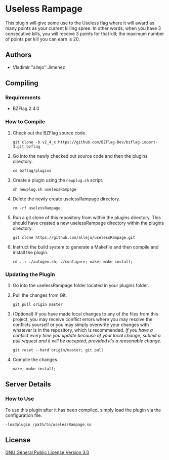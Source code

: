 Useless Rampage
===============

This plugin will give some use to the Useless flag where it will award as many points as your current killing spree. In other words, when you have 3 consecutive kills, you will receive 3 points for that kill; the maximum number of points per kill you can earn is 20.

Authors
------

- Vladimir "allejo" Jimenez

Compiling
---------

### Requirements

- BZFlag 2.4.0

### How to Compile

1.  Check out the BZFlag source code.

    `git clone -b v2_4_x https://github.com/BZFlag-Dev/bzflag-import-3.git bzflag`

2.  Go into the newly checked out source code and then the plugins directory.

    `cd bzflag/plugins`

3.  Create a plugin using the `newplug.sh` script.

    `sh newplug.sh uselessRampage`

4.  Delete the newly create uselessRampage directory.

    `rm -rf uselessRampage`

5.  Run a git clone of this repository from within the plugins directory. This should have created a new uselessRampage directory within the plugins directory.

    `git clone https://github.com/allejo/uselessRampage.git`

6.  Instruct the build system to generate a Makefile and then compile and install the plugin.

    `cd ..; ./autogen.sh; ./configure; make; make install;`

### Updating the Plugin

1.  Go into the uselessRampage folder located in your plugins folder.

2.  Pull the changes from Git.

    `git pull origin master`

3.  (Optional) If you have made local changes to any of the files from this project, you may receive conflict errors where you may resolve the conflicts yourself or you may simply overwrite your changes with whatever is in the repository, which is recommended. *If you have a conflict every time you update because of your local change, submit a pull request and it will be accepted, provided it's a reasonable change.*

    `git reset --hard origin/master; git pull`

4.  Compile the changes.

    `make; make install;`

Server Details
--------------

### How to Use

To use this plugin after it has been compiled, simply load the plugin via the configuration file.

`-loadplugin /path/to/uselessRampage.so`

License
-------

[GNU General Public License Version 3.0](https://github.com/allejo/uselessRampage/blob/master/LICENSE.markdown)
